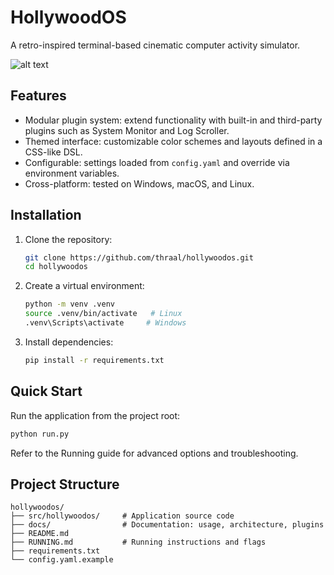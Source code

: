 # HollywoodOS

A retro-inspired terminal-based cinematic computer activity simulator.

![alt text](<hollywoodos.gif>)

## Features

- Modular plugin system: extend functionality with built-in and third-party plugins such as System Monitor and Log Scroller.
- Themed interface: customizable color schemes and layouts defined in a CSS-like DSL.
- Configurable: settings loaded from `config.yaml` and override via environment variables.
- Cross-platform: tested on Windows, macOS, and Linux.

## Installation

1. Clone the repository:
   ```bash
   git clone https://github.com/thraal/hollywoodos.git
   cd hollywoodos
   ```
2. Create a virtual environment:
   ```bash
   python -m venv .venv
   source .venv/bin/activate   # Linux
   .venv\Scripts\activate     # Windows
   ```
3. Install dependencies:
   ```bash
   pip install -r requirements.txt
   ```

## Quick Start

Run the application from the project root:
```bash
python run.py
```

Refer to the Running guide for advanced options and troubleshooting.

## Project Structure

```
hollywoodos/
├── src/hollywoodos/     # Application source code
├── docs/                # Documentation: usage, architecture, plugins
├── README.md
├── RUNNING.md           # Running instructions and flags
├── requirements.txt
└── config.yaml.example
```
